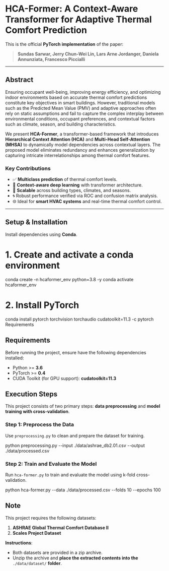 # HCA-Former: A Context-Aware Transformer for Adaptive Thermal Comfort Prediction

This is the official **PyTorch implementation** of the paper:

> **Sundas Sarwar, Jerry Chun-Wei Lin, Lars Arne Jordanger, Daniela Annunziata, Francesco Piccialli**  

---

## Abstract

Ensuring occupant well-being, improving energy efficiency, and optimizing indoor environments based on accurate thermal comfort predictions constitute key objectives in smart buildings. However, traditional models such as the Predicted Mean Value (PMV) and adaptive approaches often rely on static assumptions and fail to capture the complex interplay between environmental conditions, occupant preferences, and contextual factors such as climate, season, and building characteristics.

We present **HCA-Former**, a transformer-based framework that introduces **Hierarchical Context Attention (HCA)** and **Multi-Head Self-Attention (MHSA)** to dynamically model dependencies across contextual layers. The proposed model eliminates redundancy and enhances generalization by capturing intricate interrelationships among thermal comfort features.

###  Key Contributions

- ✅ **Multiclass prediction** of thermal comfort levels.
- 🧠 **Context-aware deep learning** with transformer architecture.
- 🏢 **Scalable** across building types, climates, and seasons.
- 🌀 Robust performance verified via ROC and confusion matrix analysis.
- 🌐 Ideal for **smart HVAC systems** and real-time thermal comfort control.


---

## Setup & Installation

Install dependencies using **Conda**.


# 1. Create and activate a conda environment
conda create -n hcaformer_env python=3.8 -y
conda activate hcaformer_env

# 2. Install PyTorch
conda install pytorch torchvision torchaudio cudatoolkit=11.3 -c pytorch
 Requirements

## Requirements

Before running the project, ensure have the following dependencies installed:

- Python >= **3.6**
- PyTorch >= **0.4**
- CUDA Toolkit (for GPU support): **cudatoolkit=11.3**


## Execution Steps

This project consists of two primary steps: **data preprocessing** and **model training with cross-validation**.


### Step 1: Preprocess the Data

Use `preprocessing.py` to clean and prepare the dataset for training.

python preprocessing.py --input ./data/ashrae_db2.01.csv --output ./data/processed.csv

### Step 2: Train and Evaluate the Model

Run `hca-former.py` to train and evaluate the model using k-fold cross-validation.

python hca-former.py --data ./data/processed.csv --folds 10 --epochs 100




## Note


This project requires the following datasets:

1. **ASHRAE Global Thermal Comfort Database II**
2. **Scales Project Dataset**

**Instructions**:

- Both datasets are provided in a zip archive.
- Unzip the archive and **place the extracted contents into the** `./data/dataset/` **folder**.
  





